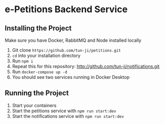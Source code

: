 # e-Petitions Backend Service 

## Installing the Project
Make sure you have Docker, RabbitMQ and Node installed locally
1. Git clone `https://github.com/tun-ji/petitions.git`
2. `cd` into your installation directory
3. Run `npm i`
4. Repeat this for this repository: http://github.com/tun-ji/notifications.git
5. Run `docker-compose up -d`
6. You should see two services running in Docker Desktop


## Running the Project
1. Start your containers 
2. Start the petitions service with `npm run start:dev`
3. Start the notifications service with `npm run start:dev`